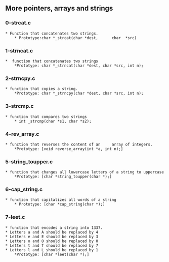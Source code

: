 ## More pointers, arrays and strings

### 0-strcat.c
    * Function that concatenates two strings.
        * Prototype:char *_strcat(char *dest,      char  *src)

###  1-strncat.c
    *  function that concatenates two strings
        *Prototype: char *_strncat(char *dest, char *src, int n);

### 2-strncpy.c
    * function that copies a string.
        *Prototype: char *_strncpy(char *dest, char *src, int n);

### 3-strcmp.c
    * function that compares two strings
        * int _strcmp(char *s1, char *s2);

### 4-rev_array.c
    * function that reverses the content of an     array of integers.
        *Prototype: [void reverse_array(int *a, int n);]

### 5-string_toupper.c
    * function that changes all lowercase letters of a string to uppercase
        *Prototype: [char *string_toupper(char *);]

### 6-cap_string.c
    * function that capitalizes all words of a string
        * Prototype: [char *cap_string(char *);]

### 7-leet.c
    * function that encodes a string into 1337.
    * Letters a and A should be replaced by 4
    * Letters e and E should be replaced by 3
    * Letters o and O should be replaced by 0
    * Letters t and T should be replaced by 7
    * Letters l and L should be replaced by 1
        *Prototype: [char *leet(char *);]